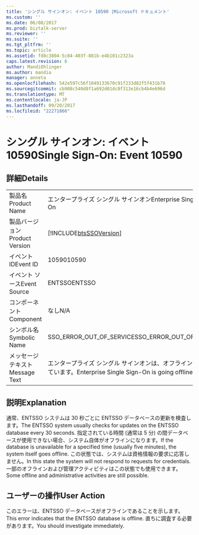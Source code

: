 ```yaml
---
title: 'シングル サインオン: イベント 10590 |Microsoft ドキュメント'
ms.custom: ''
ms.date: 06/08/2017
ms.prod: biztalk-server
ms.reviewer: ''
ms.suite: ''
ms.tgt_pltfrm: ''
ms.topic: article
ms.assetid: fd8c3804-5c84-403f-881b-e4b101c2323a
caps.latest.revision: 6
author: MandiOhlinger
ms.author: mandia
manager: anneta
ms.openlocfilehash: 542e597c56f1049133670c91f233d82f5f431b78
ms.sourcegitcommit: cb908c540d8f1a692d01dc8f313e16cb4b4e696d
ms.translationtype: MT
ms.contentlocale: ja-JP
ms.lasthandoff: 09/20/2017
ms.locfileid: "22271866"
---
```

# <a name="single-sign-on-event-10590"></a><span data-ttu-id="afb68-102">シングル サインオン: イベント 10590</span><span class="sxs-lookup"><span data-stu-id="afb68-102">Single Sign-On: Event 10590</span></span>
## <a name="details"></a><span data-ttu-id="afb68-103">詳細</span><span class="sxs-lookup"><span data-stu-id="afb68-103">Details</span></span>  
  
|||  
|-|-|  
|<span data-ttu-id="afb68-104">製品名</span><span class="sxs-lookup"><span data-stu-id="afb68-104">Product Name</span></span>|<span data-ttu-id="afb68-105">エンタープライズ シングル サインオン</span><span class="sxs-lookup"><span data-stu-id="afb68-105">Enterprise Single Sign-On</span></span>|  
|<span data-ttu-id="afb68-106">製品バージョン</span><span class="sxs-lookup"><span data-stu-id="afb68-106">Product Version</span></span>|[!INCLUDE[btsSSOVersion](../includes/btsssoversion-md.md)]|  
|<span data-ttu-id="afb68-107">イベント ID</span><span class="sxs-lookup"><span data-stu-id="afb68-107">Event ID</span></span>|<span data-ttu-id="afb68-108">10590</span><span class="sxs-lookup"><span data-stu-id="afb68-108">10590</span></span>|  
|<span data-ttu-id="afb68-109">イベント ソース</span><span class="sxs-lookup"><span data-stu-id="afb68-109">Event Source</span></span>|<span data-ttu-id="afb68-110">ENTSSO</span><span class="sxs-lookup"><span data-stu-id="afb68-110">ENTSSO</span></span>|  
|<span data-ttu-id="afb68-111">コンポーネント</span><span class="sxs-lookup"><span data-stu-id="afb68-111">Component</span></span>|<span data-ttu-id="afb68-112">なし</span><span class="sxs-lookup"><span data-stu-id="afb68-112">N/A</span></span>|  
|<span data-ttu-id="afb68-113">シンボル名</span><span class="sxs-lookup"><span data-stu-id="afb68-113">Symbolic Name</span></span>|<span data-ttu-id="afb68-114">SSO_ERROR_OUT_OF_SERVICE</span><span class="sxs-lookup"><span data-stu-id="afb68-114">SSO_ERROR_OUT_OF_SERVICE</span></span>|  
|<span data-ttu-id="afb68-115">メッセージ テキスト</span><span class="sxs-lookup"><span data-stu-id="afb68-115">Message Text</span></span>|<span data-ttu-id="afb68-116">エンタープライズ シングル サインオンは、オフラインに移行しています。</span><span class="sxs-lookup"><span data-stu-id="afb68-116">Enterprise Single Sign-On is going offline.</span></span>|  
  
## <a name="explanation"></a><span data-ttu-id="afb68-117">説明</span><span class="sxs-lookup"><span data-stu-id="afb68-117">Explanation</span></span>  
 <span data-ttu-id="afb68-118">通常、ENTSSO システムは 30 秒ごとに ENTSSO データベースの更新を検査します。</span><span class="sxs-lookup"><span data-stu-id="afb68-118">The ENTSSO system usually checks for updates on the ENTSSO database every 30 seconds.</span></span> <span data-ttu-id="afb68-119">指定されている時間 (通常は 5 分) の間データベースが使用できない場合、システム自体がオフラインになります。</span><span class="sxs-lookup"><span data-stu-id="afb68-119">If the database is unavailable for a specified time (usually five minutes), the system itself goes offline.</span></span> <span data-ttu-id="afb68-120">この状態では、システムは資格情報の要求に応答しません。</span><span class="sxs-lookup"><span data-stu-id="afb68-120">In this state the system will not respond to requests for credentials.</span></span> <span data-ttu-id="afb68-121">一部のオフラインおよび管理アクティビティはこの状態でも使用できます。</span><span class="sxs-lookup"><span data-stu-id="afb68-121">Some offline and administrative activities are still possible.</span></span>  
  
## <a name="user-action"></a><span data-ttu-id="afb68-122">ユーザーの操作</span><span class="sxs-lookup"><span data-stu-id="afb68-122">User Action</span></span>  
 <span data-ttu-id="afb68-123">このエラーは、ENTSSO データベースがオフラインであることを示します。</span><span class="sxs-lookup"><span data-stu-id="afb68-123">This error indicates that the ENTSSO database is offline.</span></span> <span data-ttu-id="afb68-124">直ちに調査する必要があります。</span><span class="sxs-lookup"><span data-stu-id="afb68-124">You should investigate immediately.</span></span>
